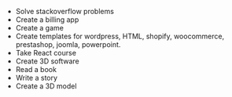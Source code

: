 - Solve stackoverflow problems
- Create a billing app
- Create a game
- Create templates for wordpress, HTML, shopify, woocommerce, prestashop, joomla, powerpoint.
- Take React course
- Create 3D software
- Read a book
- Write a story
- Create a 3D model